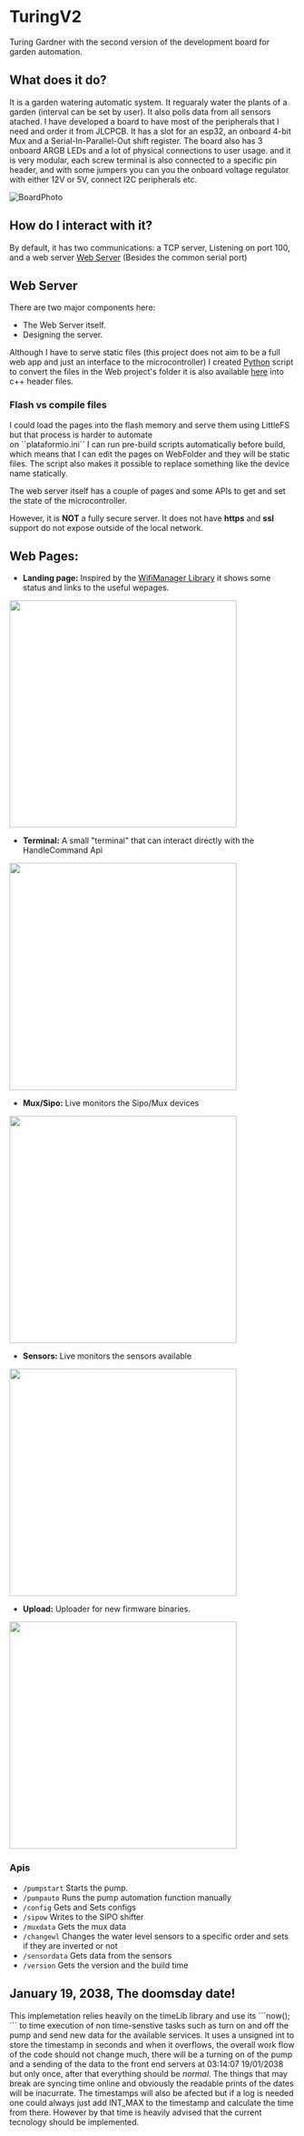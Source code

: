 # TuringV2

Turing Gardner with the second version of the development board for garden automation.

## What does it do?

It is a garden watering automatic system. It reguaraly water the plants of a garden (interval can be set by user). It also polls data from all sensors atached. 
I have developed a board to have most of the peripherals that I need and order it from JLCPCB.
It has a slot for an esp32, an onboard 4-bit Mux and a Serial-In-Parallel-Out shift register. The board also has 3 onboard ARGB LEDs and a lot of physical connections to user usage. and it is very modular, each screw terminal is also connected to a specific pin header, and with some jumpers you can you the onboard voltage regulator with either 12V or 5V, connect I2C peripherals etc.

![BoardPhoto](Assets/turingboard3.jpeg)  


## How do I interact with it?
By default, it has two communications: a TCP server, Listening on port 100, and a web server [Web Server](#WebServer)
(Besides the common serial port)

## Web Server

There are two major components here:
 * The Web Server itself.
 * Designing the server.

 Although I have to serve static files (this project does not aim to be a full web app and just an interface to the microcontroller) I created [Python](/src/WebPage/genHeaders.py) script to convert the files in the Web project's folder it is also available [here](https://github.com/vtmattedi/WebpageHeaderGenerator) into c++ header files.


 ### Flash vs compile files
  I could load the pages into the flash memory and serve them using LittleFS but that process is harder to automate  
  on ´´plataformio.ini´´ I can run pre-build scripts automatically before build, which means that I can edit the pages on WebFolder and they will be static files. The script also makes it possible to replace something like the device name statically. 

 The web server itself has a couple of pages and some APIs to get and set the state of the microcontroller.

 However, it is **NOT** a fully secure server. It does not have **https** and **ssl** support do not expose outside of the local network.

## Web Pages:
 * **Landing page:** Inspired by the [WifiManager Library](https://github.com/tzapu/WiFiManager) it shows some status and links to the useful wepages.
 
<img src="Assets/turing0.png" height= "400px"/>

* **Terminal:** A small "terminal" that can interact directly with the HandleCommand Api

<img src="Assets/turingterminal.gif" height= "400px"/>

* **Mux/Sipo:** Live monitors the Sipo/Mux devices

<img src="Assets/turingmux.gif" height= "400px"/>

 * **Sensors:** Live monitors the sensors available

<img src="Assets/turingsensors.gif" height= "400px"/>


 * **Upload:** Uploader for new firmware binaries.

<img src="Assets/turingupload.png" height= "400px"/>

### Apis

* ```/pumpstart```
Starts the pump.
* ```/pumpauto```
Runs the pump automation function manually
* ```/config```
Gets and Sets configs
* ```/sipow```
Writes to the SIPO shifter
* ```/muxdata```
Gets the mux data
* ```/changewl```
Changes the water level sensors to a specific order and sets if they are inverted or not
* ```/sensordata```
Gets data from the sensors
* ```/version```
Gets the version and the build time

## January 19, 2038, The doomsday date!

This implemetation relies heavily on the timeLib library and use its ´´´now();´´´ to time execution of non time-senstive tasks such as turn on and off the pump and send new data for the available services. It uses a unsigned int to store the timestamp in seconds and when it overflows, the overall work flow of the code should not change much, there will be a turning on of the pump and a sending of the data to the front end servers at 03:14:07 19/01/2038 but only once, after that everything should be *normal*. The things that may break are syncing time online and obviously the readable prints of the dates will be inacurrate.
The timestamps will also be afected but if a log is needed one could always just add INT_MAX to the timestamp and calculate the time from there. However by that time is heavily advised that the current tecnology should be implemented.
